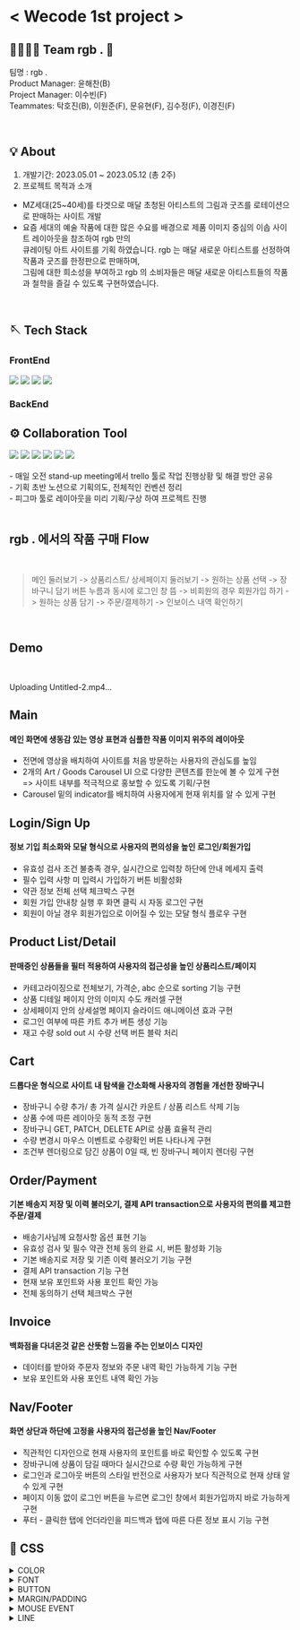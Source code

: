 # < Wecode 1st project >

## 👨‍👩‍👧‍👦 Team rgb . 🖤

팀명 : rgb .<br>
Product Manager: 윤해찬(B)<br>
Project Manager: 이수빈(F)<br> 
Teammates: 탁호진(B), 이원준(F), 문유현(F), 김수정(F), 이경진(F)<br>

<br>

## 💡 About

1. 개발기간: 2023.05.01 ~ 2023.05.12 (총 2주)
2. 프로젝트 목적과 소개
- MZ세대(25~40세)를 타겟으로 매달 초청된 아티스트의 그림과 굿즈를 로테이션으로 판매하는 사이트 개발
- 요즘 세대의 예술 작품에 대한 많은 수요를 배경으로 제품 이미지 중심의 이솝 사이트 레이아웃을 참조하여 rgb 만의 <br>
큐레이팅 아트 사이트를 기획 하였습니다. rgb 는 매달 새로운 아티스트를 선정하여 작품과 굿즈를 한정판으로 판매하며, <br>
그림에 대한 희소성을 부여하고 rgb 의 소비자들은 매달 새로운 아티스트들의 작품과 철학을 즐길 수 있도록 구현하였습니다. <br>



<br>

## 🪡 Tech Stack

<div display=flex >

### FrontEnd <br>
<img src="https://img.shields.io/badge/javascript-F7DF1E?style=for-the-badge&logo=javascript&logoColor=black">
<img src="https://img.shields.io/badge/react-61DAFB?style=for-the-badge&logo=react&logoColor=black">
<img src="https://img.shields.io/badge/html-E34F26?style=for-the-badge&logo=html5&logoColor=white">
<img src="https://img.shields.io/badge/css-1572B6?style=for-the-badge&logo=css3&logoColor=white">
  
### BackEnd <br>

## ⚙️ Collaboration Tool
  
<img src="https://img.shields.io/badge/github-181717?style=for-the-badge&logo=github&logoColor=white">
<img src="https://img.shields.io/badge/trello-008FC7?style=for-the-badge&logo=trello&logoColor=white">
<img src="https://img.shields.io/badge/figma-FF61F6?style=for-the-badge&logo=figma&logoColor=white">
<img src="https://img.shields.io/badge/notion-181717?style=for-the-badge&logo=notion&logoColor=white">
<img src="https://img.shields.io/badge/slack-4A154B?style=for-the-badge&logo=slack&logoColor=white">
<img src="https://img.shields.io/badge/postman-FF4500?style=for-the-badge&logo=postman&logoColor=white">

</div>

<br>
- 매일 오전 stand-up meeting에서 trello 툴로 작업 진행상황 및 해결 방안 공유 <br>
- 기획 초반 노션으로 기획의도, 전체적인 컨벤션 정리 <br>
- 피그마 툴로 레이아웃을 미리 기획/구상 하여 프로젝트 진행 <br>


<br>

## rgb . 에서의 작품 구매 Flow
<br>

> 메인 둘러보기 -> 상품리스트/ 상세페이지 둘러보기 -> 원하는 상품 선택 -> 장바구니 담기 버튼 누름과 동시에 로그인 창 뜸 ->
비회원의 경우 회원가입 하기 -> 원하는 상품 담기 -> 주문/결제하기 -> 인보이스 내역 확인하기
<br>

## Demo
<br>




Uploading Untitled-2.mp4…





## Main
#### 메인 화면에 생동감 있는 영상 표현과 심플한 작품 이미지 위주의 레이아웃 <br>
- 전면에 영상을 배치하여 사이트를 처음 방문하는 사용자의 관심도를 높임 <br>
- 2개의 Art / Goods Carousel UI 으로 다양한 콘텐츠를 한눈에 볼 수 있게 구현 <br>
=> 사이트 내부를 적극적으로 홍보할 수 있도록 기획/구현 <br>
- Carousel 밑의 indicator를 배치하여 사용자에게 현재 위치를 알 수 있게 구현 <br>


## Login/Sign Up
#### 정보 기입 최소화와 모달 형식으로 사용자의 편의성을 높인 로그인/회원가입 <br>
- 유효성 검사 조건 불충족 경우, 실시간으로 입력창 하단에 안내 메세지 출력 <br>
- 필수 입력 사항 미 입력시 가입하기 버튼 비활성화 <br>
- 약관 정보 전체 선택 체크박스 구현 <br>
- 회원 가입 안내창 실행 후 화면 클릭 시 자동 로그인 구현 <br>
- 회원이 아닐 경우 회원가입으로 이어질 수 있는 모달 형식 플로우 구현 <br>


## Product List/Detail
#### 판매중인 상품들을 필터 적용하여 사용자의 접근성을 높인 상품리스트/페이지 <br>
- 카테고라이징으로 전체보기, 가격순, abc 순으로 sorting 기능 구현 <br>
- 상품 디테일 페이지 안의 이미지 수도 캐러셀 구현 <br>
- 상세페이지 안의 상세설명 페이지 슬라이드 애니메이션 효과 구현 <br>
- 로그인 여부에 따른 카트 추가 버튼 생성 기능 <br>
- 재고 수량 sold out 시 수량 선택 버튼 블락 처리 <br>


## Cart
#### 드롭다운 형식으로 사이트 내 탐색을 간소화해 사용자의 경험을 개선한 장바구니
- 장바구니 수량 추가/ 총 가격 실시간 카운트 / 상품 리스트 삭제 기능 <br>
- 상품 수에 따른 레이아웃 동적 조정 구현 <br>
- 장바구니 GET, PATCH, DELETE API로 상품 효율적 관리 <br>
- 수량 변경시 마우스 이벤트로 수량확인 버튼 나타나게 구현 <br>
- 조건부 렌더링으로 담긴 상품이 0일 때, 빈 장바구니 페이지 렌더링 구현 <br>


## Order/Payment
#### 기본 배송지 저장 및 이력 불러오기, 결제 API transaction으로 사용자의 편의를 제고한 주문/결제
- 배송기사님께 요청사항 옵션 표현 기능 <br>
- 유효성 검사 및 필수 약관 전체 동의 완료 시, 버튼 활성화 기능 <br>
- 기본 배송지로 저장 및 기존 이력 불러오기 기능 구현 <br>
- 결제 API transaction 기능 구현 <br>
- 현재 보유 포인트와 사용 포인트 확인 가능 <br>
- 전체 동의하기 선택 체크박스 구현 <br>

## Invoice
#### 백화점을 다녀온것 같은 산뜻함 느낌을 주는 인보이스 디자인
- 데이터를 받아와 주문자 정보와 주문 내역 확인 가능하게 기능 구현
- 보유 포인트와 사용 포인트 내역 확인 가능


## Nav/Footer 
#### 화면 상단과 하단에 고정을 사용자의 접근성을 높인 Nav/Footer
- 직관적인 디자인으로 현재 사용자의 포인트를 바로 확인할 수 있도록 구현 <br>
- 장바구니에 상품이 담길 때마다 실시간으로 수량 확인 가능하게 구현 <br>
- 로그인과 로그아웃 버튼의 스타일 반전으로 사용자가 보다 직관적으로 현재 상태 알 수 있게 구현 <br>
- 페이지 이동 없이 로그인 버튼을 누르면 로그인 창에서 회원가입까지 바로 가능하게 구현 <br>
- 푸터 - 클릭한 탭에 언더라인을 피드백과 탭에 따른 다른 정보 표시 기능 구현 <br>


## 💎 CSS

<details>
<summary>COLOR</summary>
MAIN COLOR: #252525, #333333, #FFFEF2, #F5F5E6<br>
POINT COLOR: #FF0000<br>
BACKGROUND COLOR: #FFFEF2<br>
DROPDOWN COLOR: #252525<br>
NAV/FOOTER BACKGROUND COLOR: #333333<br>
</details>
<details>
<summary>FONT</summary>
영문 폰트: Noto Sans KR<br>
한글 폰트: Noto Sans KR<br>
NAV FONT SIZE / NAV FONT WEIGHT: 18px<br>
FOOTER FONT SIZE / FONT WEIGHT: 12px<br>
TITLE FONT SIZE / FONT WEIGHT: 37px<br>
SUB TITLE FONT SIZE / FONT WEIGHT: 21px<br>
DETAIL FONT SIZE / FONT WEIGHT: 14px<br>
CHECK BOX ⇒ icon<br>
TOGGLE ⇒ icon<br>
</details>
<details>
<summary>BUTTON</summary>
BIG BUTTON SIZE (로그인, 가입하기, 결제하기):<br>
Width: 400px<br>
Height: 45px<br>
Font Size: 16px<br>
뒤로가기, 창 닫기 ⇒ icon<br>
슬라이드 옆으로 넘기기 ⇒ icon<br>
제품 상세, 장바구니, 결제하기 +- 버튼 ⇒ icon<br>
BUTTON COLOR ⇒ main color<br>
BUTTON FONT SIZE<br>
BUTTON FONT COLOR ⇒ main color<br>
BUTTON NO BORDER RADIUS<br>
</details>
<details>
<summary>MARGIN/PADDING</summary>
Input height: 80px<br>
장바구니 height: 100px<br>
</details>
<details>
<summary>MOUSE EVENT</summary>
MOUSE HOVER<br>
Image size up<br>
Shadow<br>
</details>
<details>
<summary>LINE</summary>
Length<br>
Color: main color<br>
Thickness: 3px, 4px<br>
</details>

